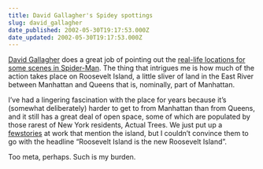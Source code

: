 ```yaml
---
title: David Gallagher's Spidey spottings
slug: david_gallagher
date_published: 2002-05-30T19:17:53.000Z
date_updated: 2002-05-30T19:17:53.000Z
---
```


[David Gallagher](http://www.lightningfield.com) does a great job of pointing out the [real-life locations for some scenes in Spider-Man](http://www.lightningfield.com/archive/2002_05_26_archive.html#77064221). The thing that intrigues me is how much of the action takes place on Roosevelt Island, a little sliver of land in the East River between Manhattan and Queens that is, nominally, part of Manhattan.

I’ve had a lingering fascination with the place for years because it’s (somewhat deliberately) harder to get to from Manhattan than from Queens, and it still has a great deal of open space, some of which are populated by those rarest of New York residents, Actual Trees. We just put up a [few](http://www.villagevoice.com/issues/0222/schlesinger.php)[stories](http://www.villagevoice.com/issues/0222/preview.php) at work that mention the island, but I couldn’t convince them to go with the headline “Roosevelt Island is the new Roosevelt Island”.

Too meta, perhaps. Such is my burden.
